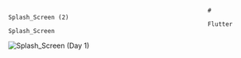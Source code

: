                                                             # Splash_Screen (2)
                                                            Flutter Splash_Screen
                                                            
![Splash_Screen (Day 1)](https://user-images.githubusercontent.com/100303780/205498543-5314692e-8bff-4dfc-b62a-9fb587282918.png)
